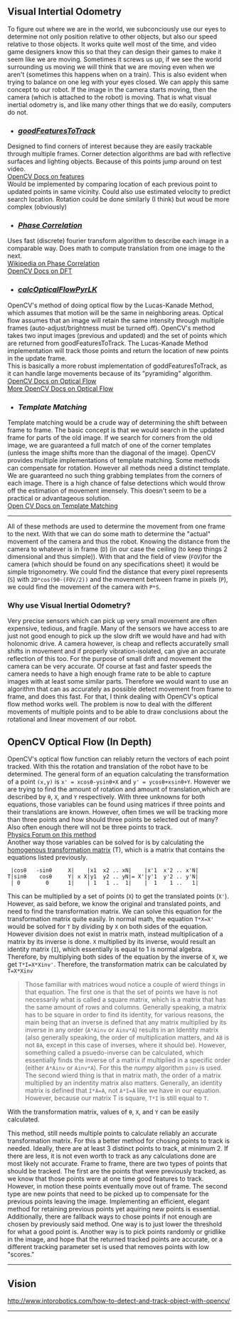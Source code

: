 ## **Visual Intertial Odometry**
To figure out where we are in the world, we subconciously use our eyes to determine not only position relative to other objects, 
but also our speed relative to those objects.
It works quite well most of the time, and video game designers know this so that they can design their games to make it seem like we are moving.
Sometimes it screws us up, if we see the world surrounding us moving we will think that we are moving even when we aren't
(sometimes this happens when on a train). This is also evident when trying to balance on one leg with your eyes closed. 
We can apply this same concept to our robot. If the image in the camera starts moving, then the camera (which is attached to the robot) is moving.
That is what visual inertial odometry is, and like many other things that we do easily, computers do not.

- ### [*goodFeaturesToTrack*](feature_tracking_test.py)
Designed to find corners of interest because they are easily trackable through multiple frames.
Corner detection algorithms are bad with reflective surfaces and lighting objects.
Because of this points jump around on test video.  
[OpenCV Docs on features](http://docs.opencv.org/2.4/modules/imgproc/doc/feature_detection.html?highlight=cornerharris#cornerharris)  
Would be implemented by comparing location of each previous point to updated points in same vicinity.
Could also use estimated velocity to predict search location.
Rotation could be done similarly (I think) but woud be more complex (obviously)

- ### [*Phase Correlation*](fast_fourier.py)
Uses fast (discrete) fourier transform algorithm to describe each image in a comparable way.
Does math to compute translation from one image to the next.  
[Wikipedia on Phase Correlation](https://en.wikipedia.org/wiki/Phase_correlation)  
[OpenCV Docs on DFT](http://docs.opencv.org/2.4/modules/core/doc/operations_on_arrays.html#dft)

- ### [*calcOpticalFlowPyrLK*](opencv_optical_flow.py)
OpenCV's method of doing optical flow by the Lucas-Kanade Method, which assumes that motion will be the same in neighboring areas. 
Optical flow assumes that an image will retain the same intensity through multiple frames (auto-adjust/brightness must be turned off). 
OpenCV's method takes two input images (previous and updated) and the set of points which are returned from goodFeaturesToTrack.
The Lucas-Kanade Method implementation will track those points and return the location of new points in the update frame.  
This is basically a more robust implementation of goddFeaturesToTrack, as it can handle large movements because of its "pyramiding" algorithm.  
[OpenCV Docs on Optical Flow](http://docs.opencv.org/3.2.0/d7/d8b/tutorial_py_lucas_kanade.html)  
[More OpenCV Docs on Optical Flow](http://docs.opencv.org/3.2.0/d7/de9/group__video.html)  

- ### *Template Matching*
Template matching would be a crude way of determining the shift between frame to frame. 
The basic concept is that we would search in the updated frame for parts of the old image. 
If we search for corners from the old image, we are guaranteed a full match of one of the corner templates
(unless the image shifts more than the diagonal of the image). 
OpenCV provides multiple implementations of template matching.
Some methods can compensate for rotation. 
However all methods need a distinct template. 
We are guaranteed no such thing grabbing templates from the corners of each image. 
There is a high chance of false detections which would throw off the estimation of movement imensely. 
This doesn't seem to be a practical or advantageous solution.  
[Open CV Docs on Template Matching](http://docs.opencv.org/3.0-beta/doc/py_tutorials/py_feature2d/py_table_of_contents_feature2d/py_table_of_contents_feature2d.html)

----

All of these methods are used to determine the movement from one frame to the next.
With that we can do some math to determine the "actual" movement of the camera and thus the robot.
Knowing the distance from the camera to whatever is in frame (`D`)
(in our case the ceiling (to keep things 2 dimensional and thus simple)).
With that and the field of view (`FOV`)for the camera (which should be found on any specifications sheet) it would be simple trigonometry.
We could find the distance that every pixel represents (`S`) with `2D*cos(90-(FOV/2))` and the movement between frame in pixels (`P`), 
we could find the movement of the camera with `P*S`.

### Why use Visual Inertial Odometry?
Very precise sensors which can pick up very small movement are often expensive, tedious, and fragile. 
Many of the sensors we have access to are just not good enough to pick up the slow drift we would have and had with holonomic drive.
A camera however, is cheap and reflects accuratelly small shifts in movement and if properly vibration-isolated, can give an accurate reflection of this too.
For the purpose of small drift and movement the camera can be very accurate. 
Of course at fast and faster speeds the camera needs to have a high enough frame rate to be able to capture images with at least some similar parts. 
Therefore we would want to use an algorithm that can as accurately as possible detect movement from frame to frame, 
and does this fast. For that, I think dealing with OpenCV's optical flow method works well.
The problem is now to deal with the different movements of multiple points and to be able to draw conclusions about the rotational and linear movement of our robot. 

## OpenCV Optical Flow (In Depth)
OpenCV's optical flow function can reliably return the vectors of each point tracked. 
With this the rotation and translation of the robot have to be determined.
The general form of an equation calculating the transformation of a point `(x,y)` is `x' = xcosθ-ysinθ+X` and `y' = ycosθ+xsinθ+Y`.
However we are trying to find the amount of rotation and amount of translation,which are described by `θ`, `X`, and `Y` respectively.
With three unknowns for both equations, those variables can be found using matrices if three points and their translations are known.
However, often times we will be tracking more than three points and how should three points be selected out of many?
Also often enough there will not be three points to track.   
[Physics Forum on this method](https://www.physicsforums.com/threads/trying-to-derive-a-transformation-matrix-from-a-set-of-known-points.360963/)  
Another way those variables can be solved for is by calculating the [homogenous transformation matrix](http://planning.cs.uiuc.edu/node99.html) (T), 
which is a matrix that contains the equations listed previously.
```
 |cosθ   -sinθ     X|    |x1  x2 .. xN|    |x'1  x'2 .. x'N|
T|sinθ    cosθ     Y| x X|y1  y2 .. yN|= X'|y'1  y'2 .. y'N|
 | 0        0      1|    | 1   1 ..  1|    |  1    1 ..   1|
```
This can be multiplied by a set of points (`X`) to get the translated points (`X'`).
However, as said before, we know the original and translated points, and need to find the transformation matrix.
We can solve this equation for the transformation matrix quite easily.
In normal math, the equation `T*X=X'` would be solved for `T` by dividing by `X` on both sides of the equation.
However division does not exist in matrix math, instead multiplication of a matrix by its inverse is done.
`X` multiplied by its inverse, would result an identity matrix (`I`), which essentially is equal to 1 is normal algebra.
Therefore, by multiplying both sides of the equation by the inverse of `X`, we get `T*I=X*Xinv'`.
Therefore, the transformation matrix can be calculated by `T=X*Xinv`
> Those familiar with matrices woud notice a couple of wierd things in that equation.
The first one is that the set of points we have is not necessarily what is called a square matrix, 
which is a matrix that has the same amount of rows and columns.
Generally speaking, a matrix has to be square in order to find its identity, for various reasons, 
the main being that an inverse is defined that any matrix multiplied by its inverse in any order (`A*Ainv` or `Ainv*A`) 
results in an Identity matrix (also generally speaking, the order of multiplication matters, and `AB` is not `BA`, 
except in this case of inverses, where it should be).
However, something called a psuedo-inverse can be calculated, 
which essentially finds the inverse of a matrix if multiplied in a specific order (either `A*Ainv` or `Ainv*A`).
For this the *numpy* algorithm `pinv` is used.
The second wierd thing is that in matrix math, the order of a matrix multiplied by an indentity matrix also matters.
Generally, an identity matrix is defined that `I*A=A`, not `A*I=A` like we have in our equation.
However, because our matrix T is square, `T*I` is still equal to `T`.  

With the  transformation matrix, values of `θ`, `X`, and `Y` can be easily calculated.

This method, still needs multiple points to calculate reliably an accurate transformation matrix. 
For this a better method for chosing points to track is needed. 
Ideally, there are at least 3 distinct points to track, at minimum 2. 
If there are less, it is not even worth to track as any calculations done are most likely not accurate. 
Frame to frame, there are two types of points that should be tracked. 
The first are the points that were previously tracked, as we know that those points were at one time good features to track. 
However, in motion these points eventually move out of frame. 
The second type are new points that need to be picked up to compensate for the previous points leaving the image.
Implementing an efficient, elegant method for retaining previous points yet aquiring new points is essential. 
Additionally, there are fallback ways to chose points if not enough are chosen by previously said method. 
One way is to just lower the threshold for what a good point is. 
Another way is to pick points randomly or gridlike in the image, and hope that the returned tracked points are accurate, 
or a different tracking parameter set is used that removes points with low "scores."

---

## Vision
http://www.intorobotics.com/how-to-detect-and-track-object-with-opencv/

---